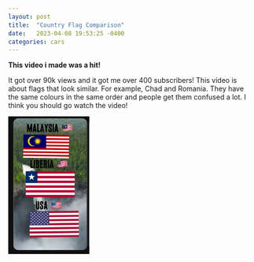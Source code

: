 ```yaml
---
layout: post
title:  "Country Flag Comparison"
date:   2023-04-08 19:53:25 -0400
categories: cars
---
```

**This video i made was a hit!**

 It got over 90k views and it got me over 400 subscribers! This video is about flags that look similar. For example, Chad and Romania. They have the same colours in the same order and people get them confused a lot. I think you should go watch the video!


[![preview of flag comparison video](/assets/flag-comparison.png)
](https://www.youtube.com/shorts/EmsA_nhBwZc)